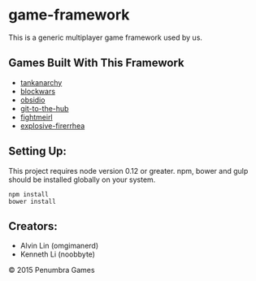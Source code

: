 # game-framework
This is a generic multiplayer game framework used by us.

## Games Built With This Framework
  - [tankanarchy](https://www.github.com/penumbragames/tankanarchy)
  - [blockwars](https://www.github.com/penumbragames/blockwars)
  - [obsidio](https://www.github.com/penumbragames/obsidio)
  - [git-to-the-hub](https://www.github.com/penumbragames/git-to-the-hub)
  - [fightmeirl](https://www.github.com/omgimanerd/fightmeirl)
  - [explosive-firerrhea](https://www.github.com/karlcoehlo/brickhack3)

## Setting Up:
  This project requires node version 0.12 or greater.
  npm, bower and gulp should be installed globally on your system.
  ```
  npm install
  bower install
  ```

## Creators:
  - Alvin Lin (omgimanerd)
  - Kenneth Li (noobbyte)

&copy; 2015 Penumbra Games
